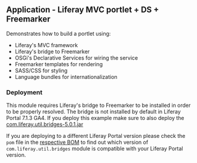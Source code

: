 ## Application - Liferay MVC portlet + DS + Freemarker 

Demonstrates how to build a portlet using:

- Liferay's MVC framework
- Liferay's bridge to Freemarker
- OSGi's Declarative Services for wiring the service
- Freemarker templates for rendering
- SASS/CSS for styling
- Language bundles for internationalization

### Deployment

This module requires Liferay's bridge to Freemarker to be installed in order to be properly resolved. The bridge is
not installed by default in Liferay Portal 7.1.3 GA4. If you deploy this example make sure to also deploy the [com.liferay.util.bridges-5.0.1.jar](https://repository.liferay.com/nexus/content/groups/public/com/liferay/portal/com.liferay.util.bridges/5.0.1/)

If you are deploying to a different Liferay Portal version please check the `pom` file in the [respective BOM](https://repository.liferay.com/nexus/content/groups/public/com/liferay/portal/release.portal.bom/) to find out which version of `com.liferay.util.bridges` module is compatible with your Liferay Portal version.
